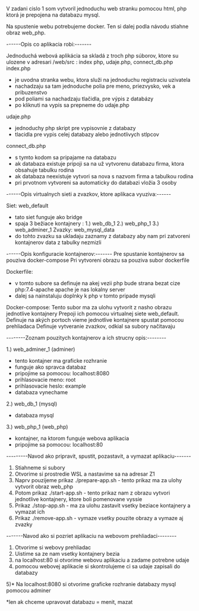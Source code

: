 V zadani cislo 1 som vytvoril jednoduchu web stranku pomocou html, php ktorá je prepojena na databazu mysql.

Na spustenie webu potrebujeme docker. Ten si dalej podla návodu stiahne obraz web_php.

------Opis co aplikacia robi:-------

Jednoduchá webová aplikácia sa skladá z troch php súborov, ktore su ulozene v adresari /web/src : index php, udaje.php, connect_db.php
index.php 
- je uvodna stranka webu, ktora služi na jednoduchu registraciu uzivatela
- nachadzaju sa tam jednoduche polia pre meno, priezvysko, vek a pribuzenstvo
- pod poliami sa nachadzaju tlačidla, pre výpis z databázy
- po kliknuti na vypis sa prepneme do udaje.php

udaje.php
- jednoduchy php skript pre vypisovnie z databazy
- tlacidla pre vypis celej databazy alebo jednotlivych stlpcov

connect_db.php
- s tymto kodom sa pripajame na databazu
- ak databaza existuje pripoji sa na už vytvorenu databazu firma, ktora obsahuje tabulku rodina
- ak databaza neexistuje vytvori sa nova s nazvom firma a tabulkou rodina
- pri prvotnom vytvoreni sa automaticky do databazi vložia 3 osoby

------Opis virtualnych sieti a zvazkov, ktore aplikaca vyuziva:------

Siet: web_default
- tato siet funguje ako bridge 
- spaja 3 bežiace kontajnery : 1.) web_db_1
                               2.) web_php_1
                               3.) web_adminer_1
Zvazky: web_mysql_data
- do tohto zvazku sa ukladaju zaznamy z databazy aby nam pri zatvoreni kontajnerov data z tabulky nezmizli

------Opis konfiguracie kontajnerov:-------
Pre spustanie kontajnerov sa pouziva docker-compose
Pri vytvoreni obrazu sa pouziva subor dockerfile

Dockerfile:
- v tomto subore sa definuje na akej vezii php bude strana bezat cize php:7.4-apache apache je nas lokalny server
- dalej sa nainstaluju doplnky k php v tomto pripade mysqli

Docker-compose:
Tento subor ma za ulohu vytvorit z nasho obrazu jednotlive kontajnery
Prepoji ich pomocou virtualnej siete web_default.
Definuje na akých portoch vieme jednotlive kontajnere spustat pomocou prehliadaca
Definuje vytveranie zvazkov, odkial sa subory načitavaju

--------Zoznam pouzitych kontajnerov a ich strucny opis:--------

1.) web_adminer_1 (adminer)
- tento kontajner ma graficke rozhranie
- funguje ako spravca databaz
- pripojime sa pomocou: localhost:8080
- prihlasovacie meno: root
- prihlasovacie heslo: example
- databaza vynechame

2.) web_db_1 (mysql)
- databaza mysql

3.) web_php_1 (web_php)
- kontajner, na ktorom funguje webova aplikacia
- pripojime sa pomocou: localhost:80

---------Navod ako pripravit, spustit, pozastavit, a vymazat aplikaciu-------

1) Stiahneme si subory
2) Otvorime si prostredie WSL a nastavime sa na adresar Z1
3) Naprv pouzijeme prikaz ./prepare-app.sh - tento prikaz ma za ulohy vytvorit obraz web_php
4) Potom prikaz ./start-app.sh - tento prikaz nam z obrazu vytvori jednotlive kontajnery, ktore boli pomenovane vyssie
5) Prikaz ./stop-app.sh - ma za ulohu zastavit vsetky beziace kontajnery a vymazat ich
6) Prikaz ./remove-app.sh - vymaze vsetky pouzite obrazy a vymaze aj zvazky

-------Navod ako si pozriet aplikaciu na webovom prehliadaci--------

1) Otvorime si webovy prehliadac
2) Uistime sa ze nam vsetky kontajnery bezia
3) na localhost:80 si otvorime webovu aplikaciu a zadame potrebne udaje 
4) pomocou webovej aplikacie si skontrolujeme ci sa udaje zapisali do databazy

5)* Na localhost:8080 si otvorime graficke rozhranie databazy mysql pomocou adminer

*len ak chceme upravovat databazu = menit, mazat